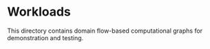 # Workloads

This directory contains domain flow-based computational graphs for demonstration and testing.
